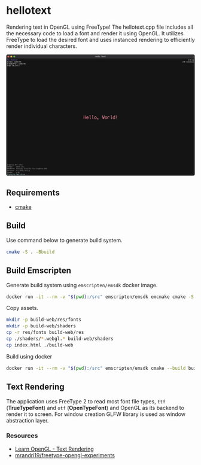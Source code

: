 # hellotext

Rendering text in OpenGL using FreeType! The hellotext.cpp file includes all the necessary code to load a font and render it using OpenGL. It utilizes FreeType to load the desired font and uses instanced rendering to efficiently render individual characters.

![Show application with big text saying "Hello, World!"](./res/preview.png)

## Requirements

  - [cmake](https://cmake.org/)

## Build

Use command below to generate build system.

```sh
cmake -S . -Bbuild
```

## Build Emscripten

Generate build system using `emscripten/emsdk` docker image.

```sh
docker run -it --rm -v "$(pwd):/src" emscripten/emsdk emcmake cmake -S . -Bbuild-web -DCMAKE_BUILD_TYPE=Release -DCMAKE_EXE_LINKER_FLAGS="--preload-file ./res/fonts/Cozette --preload-file ./shaders"
```

Copy assets.

```sh
mkdir -p build-web/res/fonts
mkdir -p build-web/shaders
cp -r res/fonts build-web/res
cp ./shaders/*.webgl.* build-web/shaders
cp index.html ./build-web
```

Build using docker

```sh
docker run -it --rm -v "$(pwd):/src" emscripten/emsdk cmake --build build-web -j
```

## Text Rendering

The application uses FreeType 2 to read most font file types, `ttf` (**TrueTypeFont**) and `otf` (**OpenTypeFont**) and OpenGL as its backend to render it to screen. For window creation GLFW library is used as window abstraction layer.

### Resources

  - [Learn OpenGL - Text Rendering](https://learnopengl.com/In-Practice/Text-Rendering)
  - [mrandri19/freetype-opengl-experiments](https://github.com/mrandri19/freetype-opengl-experiments)

